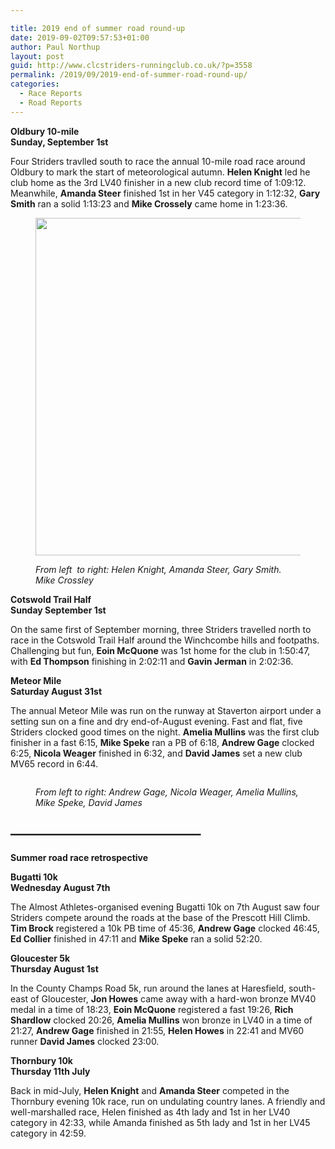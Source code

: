 ```yaml
---

title: 2019 end of summer road round-up
date: 2019-09-02T09:57:53+01:00
author: Paul Northup
layout: post
guid: http://www.clcstriders-runningclub.co.uk/?p=3558
permalink: /2019/09/2019-end-of-summer-road-round-up/
categories:
  - Race Reports
  - Road Reports
---
```

**Oldbury 10-mile  
Sunday, September 1st**

Four Striders travlled south to race the annual 10-mile road race around Oldbury to mark the start of meteorological autumn. **Helen Knight** led he club home as the 3rd LV40 finisher in a new club record time of 1:09:12. Meanwhile, **Amanda Steer** finished 1st in her V45 category in 1:12:32, **Gary Smith** ran a solid 1:13:23 and **Mike Crossely** came home in 1:23:36.<figure class="wp-block-image is-resized">

<img src="http://www.clcstriders-runningclub.co.uk/wplive/wp-content/uploads/2019/09/Oldbury-10.jpg" alt="" class="wp-image-3559" width="800" height="540" /> <figcaption>_From left &nbsp;to right: Helen Knight, Amanda Steer, Gary Smith. Mike Crossley_</figcaption></figure> 

**Cotswold Trail Half  
Sunday September 1st**

On the same first of September morning, three Striders travelled north to race in the Cotswold Trail Half around the Winchcombe hills and footpaths. Challenging but fun, **Eoin McQuone** was 1st home for the club in 1:50:47, with **Ed Thompson** finishing in 2:02:11 and **Gavin Jerman** in 2:02:36.

**Meteor Mile  
Saturday August 31st**

The annual Meteor Mile was run on the runway at Staverton airport under a setting sun on a fine and dry end-of-August evening. Fast and flat, five Striders clocked good times on the night. **Amelia Mullins** was the first club finisher in a fast 6:15, **Mike Speke** ran a PB of 6:18, **Andrew Gage** clocked 6:25, **Nicola Weager** finished in 6:32, and **David James** set a new club MV65 record in 6:44. <figure class="wp-block-image">

<img src="http://www.clcstriders-runningclub.co.uk/wplive/wp-content/uploads/2019/09/Meteor-Mile-1.jpg" alt="" class="wp-image-3566" srcset="http://www.clcstriders-runningclub.co.uk/wplive/wp-content/uploads/2019/09/Meteor-Mile-1.jpg 800w, http://www.clcstriders-runningclub.co.uk/wplive/wp-content/uploads/2019/09/Meteor-Mile-1-300x225.jpg 300w, http://www.clcstriders-runningclub.co.uk/wplive/wp-content/uploads/2019/09/Meteor-Mile-1-768x576.jpg 768w" sizes="(max-width: 800px) 100vw, 800px" /> <figcaption>_From left to right: Andrew Gage, Nicola Weager, Amelia Mullins, Mike Speke, David James_</figcaption></figure> 

## &#8212;&#8212;&#8212;&#8212;&#8212;&#8212;&#8212;&#8212;&#8212;&#8212;&#8212;&#8212;&#8212;&#8212;&#8211;

**Summer road race retrospective** 

**Bugatti 10k  
Wednesday August 7th** 

The Almost Athletes-organised evening Bugatti 10k on 7th August saw four Striders compete around the roads at the base of the Prescott Hill Climb. **Tim Brock** registered a 10k PB time of 45:36, **Andrew Gage** clocked 46:45, **Ed Collier** finished in 47:11 and **Mike Speke** ran a solid 52:20.

**Gloucester 5k  
Thursday August 1st**

In the County Champs Road 5k, run around the lanes at Haresfield, south-east of Gloucester, **Jon Howes** came away with a hard-won bronze MV40 medal in a time of 18:23, **Eoin McQuone** registered a fast 19:26, **Rich Shardlow** clocked 20:26, **Amelia Mullins** won bronze in LV40 in a time of 21:27, **Andrew Gage** finished in 21:55, **Helen Howes** in 22:41 and MV60 runner **David James** clocked 23:00. 

**Thornbury 10k  
Thursday 11th July**

Back in mid-July, **Helen Knight** and **Amanda Steer** competed in the Thornbury evening 10k race, run on undulating country lanes. A friendly and well-marshalled race, Helen finished as 4th lady and 1st in her LV40 category in 42:33, while Amanda finished as 5th lady and 1st in her LV45 category in 42:59.